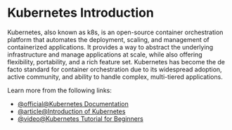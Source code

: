 # Kubernetes Introduction

Kubernetes, also known as k8s, is an open-source container orchestration platform that automates the deployment, scaling, and management of containerized applications. It provides a way to abstract the underlying infrastructure and manage applications at scale, while also offering flexibility, portability, and a rich feature set. Kubernetes has become the de facto standard for container orchestration due to its widespread adoption, active community, and ability to handle complex, multi-tiered applications.

Learn more from the following links:

- [@official@Kubernetes Documentation](https://kubernetes.io/)
- [@article@Introduction of Kubernetes](https://www.digitalocean.com/community/tutorials/an-introduction-to-kubernetes)
- [@video@Kubernetes Tutorial for Beginners](https://www.youtube.com/watch?v=X48VuDVv0do)
